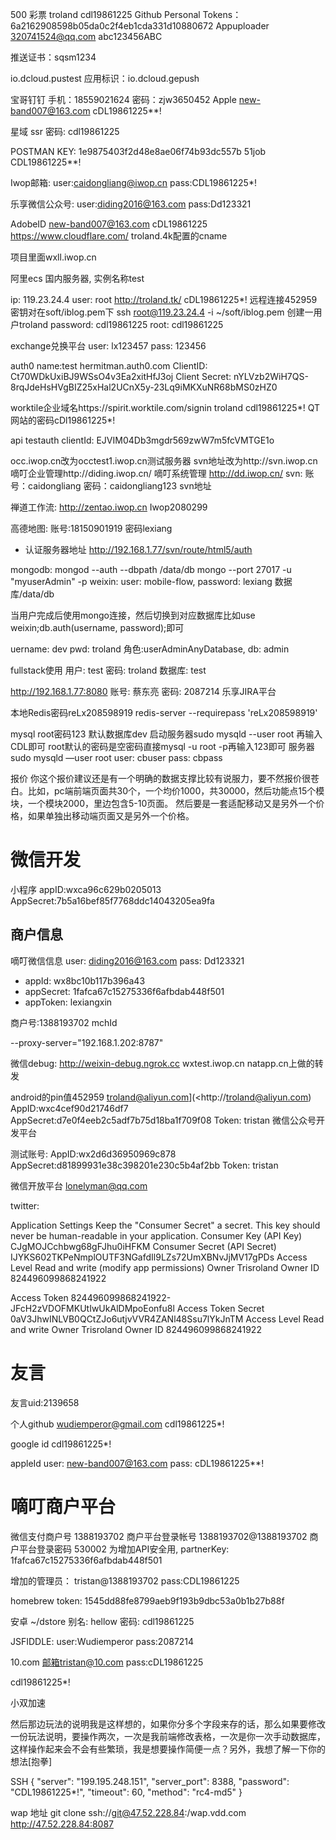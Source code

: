 500 彩票 troland cdl19861225
Github Personal Tokens：6a2162908598b05da0c2f4eb1cda331d10880672
Appuploader
320741524@qq.com
abc123456ABC

推送证书：sqsm1234

io.dcloud.pustest
应用标识：io.dcloud.gepush


宝哥钉钉
手机：18559021624
密码：zjw3650452
Apple
new-band007@163.com
cDL19861225**!

星域 ssr
密码: cdl19861225

POSTMAN KEY: 1e9875403f2d48e8ae06f74b93dc557b
51job
CDL19861225**!

Iwop邮箱:
user:caidongliang@iwop.cn
pass:CDL19861225*!

乐享微信公众号:
user:diding2016@163.com
pass:Dd123321

AdobeID
new-band007@163.com
cDL19861225
https://www.cloudflare.com/ troland.4k配置的cname

项目里面wxll.iwop.cn

阿里ecs
国内服务器, 实例名称test

ip: 119.23.24.4
user: root
http://troland.tk/
cDL19861225*!
远程连接452959
密钥对在soft/iblog.pem下
ssh root@119.23.24.4 -i ~/soft/iblog.pem
创建一用户troland
password: cdl19861225
root: cdl19861225


exchange兑换平台
user: lx123457
pass: 123456


auth0
name:test
hermitman.auth0.com
ClientID: Ct70WDkUxiBJ9WSsO4v3Ea2xitHfJ3oj
Client Secret: nYLVzb2WiH7QS-8rqJdeHsHVgBIZ25xHal2UCnX5y-23Lq9iMKXuNR68bMS0zHZ0

worktile企业域名https://spirit.worktile.com/signin troland cdl19861225*!
QT网站的密码cDl19861225*!

api testauth
clientId: EJVIM04Db3mgdr569zwW7m5fcVMTGE1o

occ.iwop.cn改为occtest1.iwop.cn测试服务器
svn地址改为http://svn.iwop.cn
嘀叮企业管理http://diding.iwop.cn/
嘀叮系统管理 http://dd.iwop.cn/
svn:
账号：caidongliang
密码：caidongliang123
svn地址

禅道工作流:
http://zentao.iwop.cn
Iwop2080299

高德地图:
账号:18150901919
密码lexiang


- 认证服务器地址 http://192.168.1.77/svn/route/html5/auth

mongodb:
mongod --auth --dbpath /data/db
mongo --port 27017 -u "myuserAdmin" -p
weixin:
user: mobile-flow, password: lexiang
数据库/data/db

当用户完成后使用mongo连接，然后切换到对应数据库比如use weixin;db.auth(username, password);即可

uername: dev
pwd: troland
角色:userAdminAnyDatabase, db: admin

fullstack使用
用户: test
密码: troland
数据库: test

http://192.168.1.77:8080
账号: 蔡东亮
密码: 2087214
乐享JIRA平台

本地Redis密码reLx208598919
redis-server --requirepass 'reLx208598919'

mysql root密码123 默认数据库dev
启动服务器sudo mysqld --user root 再输入CDL即可
root默认的密码是空密码直接mysql -u root -p再输入123即可
服务器 sudo mysqld —user root
user: cbuser
pass: cbpass

报价
你这个报价建议还是有一个明确的数据支撑比较有说服力，要不然报价很苍白。比如，pc端前端页面共30个，一个均价1000，共30000，然后功能点15个模块，一个模块2000，里边包含5-10页面。
然后要是一套适配移动又是另外一个价格，如果单独出移动端页面又是另外一个价格。


# 微信开发
小程序
appID:wxca96c629b0205013
AppSecret:7b5a16bef85f7768ddc14043205ea9fa

## 商户信息
嘀叮微信信息
user: diding2016@163.com
pass: Dd123321
- appId: wx8bc10b117b396a43
- appSecret: 1fafca67c15275336f6afbdab448f501
- appToken: lexiangxin

商户号:1388193702 mchId

--proxy-server="192.168.1.202:8787"

微信debug:
http://weixin-debug.ngrok.cc
wxtest.iwop.cn natapp.cn上做的转发

android的pin值452959
troland@aliyun.com](<http://troland@aliyun.com)
AppID:wxc4cef90d21746df7
AppSecret:d7e0f4eeb2c5adf7b75d18ba1f709f08
Token: tristan
微信公众号开发平台


测试账号:
AppID:wx2d6d36950969c878
AppSecret:d81899931e38c398201e230c5b4af2bb
Token: tristan

微信开放平台
lonelyman@qq.com


twitter:

Application Settings
Keep the "Consumer Secret" a secret. This key should never be human-readable in your application.
Consumer Key (API Key)	CJgMOJCchbwg68gFJhu0iHFKM
Consumer Secret (API Secret)	IJYKS602TKPeNmplOUTF3NGafdIl9LZs72UmXBNvJjMV17gPDs
Access Level	Read and write (modify app permissions)
Owner	Trisroland
Owner ID	824496099868241922


Access Token	824496099868241922-JFcH2zVDOFMKUtIwUkAlDMpoEonfu8l
Access Token Secret	0aV3JhwINLVB0QCtZJo6utjvVVR4ZANl48Ssu7lYkJnTM
Access Level	Read and write
Owner	Trisroland
Owner ID	824496099868241922

# 友言
友言uid:2139658
<!-- UY BEGIN -->
<div id="uyan_frame"></div>
<script type="text/javascript" src="http://v2.uyan.cc/code/uyan.js?uid=2139658"></script>
<!-- UY END -->

个人github
wudiemperor@gmail.com cdl19861225*!

google id cdl19861225*!

appleId
user: new-band007@163.com
pass: cDL19861225**!

# 嘀叮商户平台
微信支付商户号	1388193702
商户平台登录帐号	1388193702@1388193702
商户平台登录密码	530002
为增加API安全用, partnerKey: 1fafca67c15275336f6afbdab448f501

增加的管理员：
tristan@1388193702
pass:CDL19861225

homebrew token: 1545dd88fe8799aeb9f193b9dbc53a0b1b27b88f

安卓
~/dstore
别名: hellow
密码: cdl19861225

JSFIDDLE:
user:Wudiemperor
pass:2087214

10.com
邮箱tristan@10.com
pass:cDL19861225

cdl19861225*!


小双加速

然后那边玩法的说明我是这样想的，如果你分多个字段来存的话，那么如果要修改一份玩法说明，要操作两次，一次是我前端修改表格，一次是你一次手动数据库，这样操作起来会不会有些繁琐，我是想要操作简便一点？另外，我想了解一下你的想法[抱拳]

SSH
{
  "server": "199.195.248.151",
  "server_port": 8388,
  "password": "CDL19861225*!",
  "timeout": 60,
  "method": "rc4-md5"
}


wap 地址 git clone ssh://git@47.52.228.84:/wap.vdd.com
http://47.52.228.84:8087
